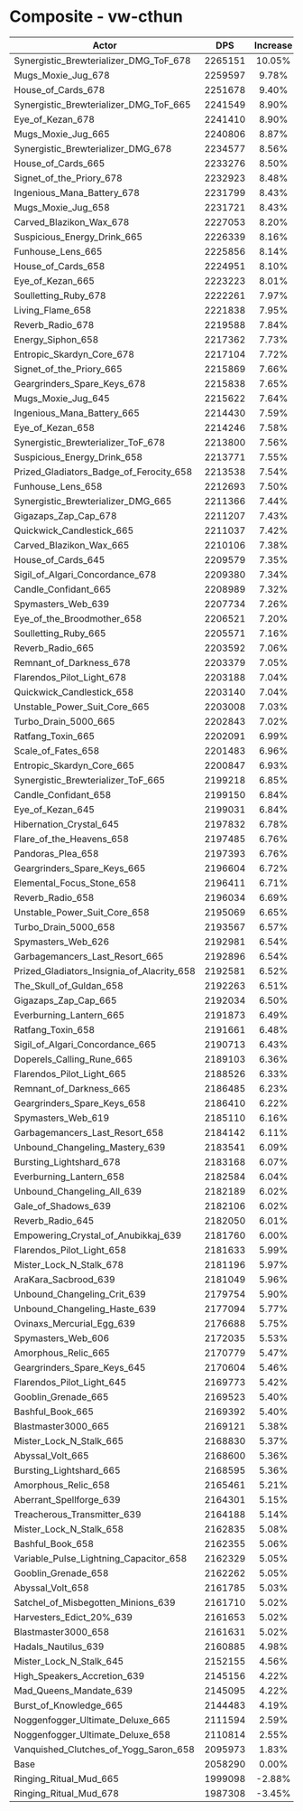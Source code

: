 # Composite - vw-cthun
| Actor | DPS | Increase |
|---|:---:|:---:|
|Synergistic_Brewterializer_DMG_ToF_678|2265151|10.05%|
|Mugs_Moxie_Jug_678|2259597|9.78%|
|House_of_Cards_678|2251678|9.40%|
|Synergistic_Brewterializer_DMG_ToF_665|2241549|8.90%|
|Eye_of_Kezan_678|2241410|8.90%|
|Mugs_Moxie_Jug_665|2240806|8.87%|
|Synergistic_Brewterializer_DMG_678|2234577|8.56%|
|House_of_Cards_665|2233276|8.50%|
|Signet_of_the_Priory_678|2232923|8.48%|
|Ingenious_Mana_Battery_678|2231799|8.43%|
|Mugs_Moxie_Jug_658|2231721|8.43%|
|Carved_Blazikon_Wax_678|2227053|8.20%|
|Suspicious_Energy_Drink_665|2226339|8.16%|
|Funhouse_Lens_665|2225856|8.14%|
|House_of_Cards_658|2224951|8.10%|
|Eye_of_Kezan_665|2223223|8.01%|
|Soulletting_Ruby_678|2222261|7.97%|
|Living_Flame_658|2221838|7.95%|
|Reverb_Radio_678|2219588|7.84%|
|Energy_Siphon_658|2217362|7.73%|
|Entropic_Skardyn_Core_678|2217104|7.72%|
|Signet_of_the_Priory_665|2215869|7.66%|
|Geargrinders_Spare_Keys_678|2215838|7.65%|
|Mugs_Moxie_Jug_645|2215622|7.64%|
|Ingenious_Mana_Battery_665|2214430|7.59%|
|Eye_of_Kezan_658|2214246|7.58%|
|Synergistic_Brewterializer_ToF_678|2213800|7.56%|
|Suspicious_Energy_Drink_658|2213771|7.55%|
|Prized_Gladiators_Badge_of_Ferocity_658|2213538|7.54%|
|Funhouse_Lens_658|2212693|7.50%|
|Synergistic_Brewterializer_DMG_665|2211366|7.44%|
|Gigazaps_Zap_Cap_678|2211207|7.43%|
|Quickwick_Candlestick_665|2211037|7.42%|
|Carved_Blazikon_Wax_665|2210106|7.38%|
|House_of_Cards_645|2209579|7.35%|
|Sigil_of_Algari_Concordance_678|2209380|7.34%|
|Candle_Confidant_665|2208989|7.32%|
|Spymasters_Web_639|2207734|7.26%|
|Eye_of_the_Broodmother_658|2206521|7.20%|
|Soulletting_Ruby_665|2205571|7.16%|
|Reverb_Radio_665|2203592|7.06%|
|Remnant_of_Darkness_678|2203379|7.05%|
|Flarendos_Pilot_Light_678|2203188|7.04%|
|Quickwick_Candlestick_658|2203140|7.04%|
|Unstable_Power_Suit_Core_665|2203008|7.03%|
|Turbo_Drain_5000_665|2202843|7.02%|
|Ratfang_Toxin_665|2202091|6.99%|
|Scale_of_Fates_658|2201483|6.96%|
|Entropic_Skardyn_Core_665|2200847|6.93%|
|Synergistic_Brewterializer_ToF_665|2199218|6.85%|
|Candle_Confidant_658|2199150|6.84%|
|Eye_of_Kezan_645|2199031|6.84%|
|Hibernation_Crystal_645|2197832|6.78%|
|Flare_of_the_Heavens_658|2197485|6.76%|
|Pandoras_Plea_658|2197393|6.76%|
|Geargrinders_Spare_Keys_665|2196604|6.72%|
|Elemental_Focus_Stone_658|2196411|6.71%|
|Reverb_Radio_658|2196034|6.69%|
|Unstable_Power_Suit_Core_658|2195069|6.65%|
|Turbo_Drain_5000_658|2193567|6.57%|
|Spymasters_Web_626|2192981|6.54%|
|Garbagemancers_Last_Resort_665|2192896|6.54%|
|Prized_Gladiators_Insignia_of_Alacrity_658|2192581|6.52%|
|The_Skull_of_Guldan_658|2192263|6.51%|
|Gigazaps_Zap_Cap_665|2192034|6.50%|
|Everburning_Lantern_665|2191873|6.49%|
|Ratfang_Toxin_658|2191661|6.48%|
|Sigil_of_Algari_Concordance_665|2190713|6.43%|
|Doperels_Calling_Rune_665|2189103|6.36%|
|Flarendos_Pilot_Light_665|2188526|6.33%|
|Remnant_of_Darkness_665|2186485|6.23%|
|Geargrinders_Spare_Keys_658|2186410|6.22%|
|Spymasters_Web_619|2185110|6.16%|
|Garbagemancers_Last_Resort_658|2184142|6.11%|
|Unbound_Changeling_Mastery_639|2183541|6.09%|
|Bursting_Lightshard_678|2183168|6.07%|
|Everburning_Lantern_658|2182584|6.04%|
|Unbound_Changeling_All_639|2182189|6.02%|
|Gale_of_Shadows_639|2182106|6.02%|
|Reverb_Radio_645|2182050|6.01%|
|Empowering_Crystal_of_Anubikkaj_639|2181760|6.00%|
|Flarendos_Pilot_Light_658|2181633|5.99%|
|Mister_Lock_N_Stalk_678|2181196|5.97%|
|AraKara_Sacbrood_639|2181049|5.96%|
|Unbound_Changeling_Crit_639|2179754|5.90%|
|Unbound_Changeling_Haste_639|2177094|5.77%|
|Ovinaxs_Mercurial_Egg_639|2176688|5.75%|
|Spymasters_Web_606|2172035|5.53%|
|Amorphous_Relic_665|2170779|5.47%|
|Geargrinders_Spare_Keys_645|2170604|5.46%|
|Flarendos_Pilot_Light_645|2169773|5.42%|
|Gooblin_Grenade_665|2169523|5.40%|
|Bashful_Book_665|2169392|5.40%|
|Blastmaster3000_665|2169121|5.38%|
|Mister_Lock_N_Stalk_665|2168830|5.37%|
|Abyssal_Volt_665|2168600|5.36%|
|Bursting_Lightshard_665|2168595|5.36%|
|Amorphous_Relic_658|2165461|5.21%|
|Aberrant_Spellforge_639|2164301|5.15%|
|Treacherous_Transmitter_639|2164188|5.14%|
|Mister_Lock_N_Stalk_658|2162835|5.08%|
|Bashful_Book_658|2162355|5.06%|
|Variable_Pulse_Lightning_Capacitor_658|2162329|5.05%|
|Gooblin_Grenade_658|2162262|5.05%|
|Abyssal_Volt_658|2161785|5.03%|
|Satchel_of_Misbegotten_Minions_639|2161710|5.02%|
|Harvesters_Edict_20%_639|2161653|5.02%|
|Blastmaster3000_658|2161631|5.02%|
|Hadals_Nautilus_639|2160885|4.98%|
|Mister_Lock_N_Stalk_645|2152155|4.56%|
|High_Speakers_Accretion_639|2145156|4.22%|
|Mad_Queens_Mandate_639|2145095|4.22%|
|Burst_of_Knowledge_665|2144483|4.19%|
|Noggenfogger_Ultimate_Deluxe_665|2111594|2.59%|
|Noggenfogger_Ultimate_Deluxe_658|2110814|2.55%|
|Vanquished_Clutches_of_Yogg_Saron_658|2095973|1.83%|
|Base|2058290|0.00%|
|Ringing_Ritual_Mud_665|1999098|-2.88%|
|Ringing_Ritual_Mud_678|1987308|-3.45%|
